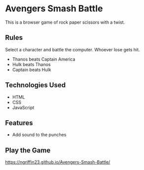 Avengers Smash Battle
===================

This is a browser game of rock paper scissors with a twist. 

Rules
--------
Select a character and battle the computer. Whoever lose gets hit.

- Thanos beats Captain America
- Hulk beats Thanos
- Captain beats Hulk

Technologies Used
--------
- HTML
- CSS
- JavaScript

Features
--------
- Add sound to the punches

Play the Game 
-----------
https://ngriffin23.github.io/Avengers-Smash-Battle/

